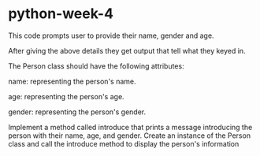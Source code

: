# python-week-4

This code prompts user to provide their name, gender and age.

After giving the above details they get output that tell what they keyed in.

The Person class should have the following attributes:

name: representing the person's name.

age: representing the person's age.

gender: representing the person's gender.

Implement a method called introduce that prints a message introducing the person with their name, age, and gender.
Create an instance of the Person class and call the introduce method to display the person's information
